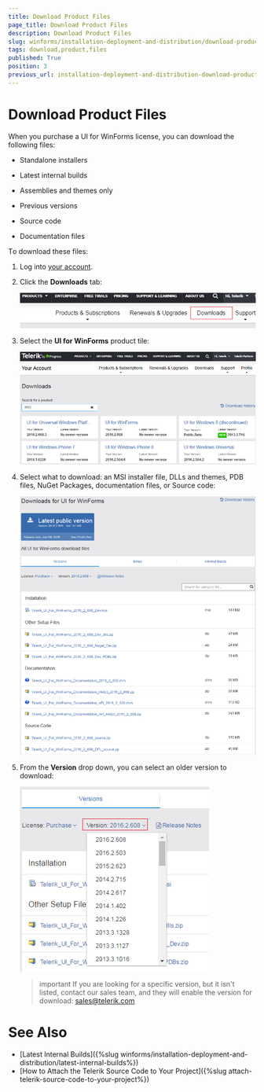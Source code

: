 ```yaml
---
title: Download Product Files
page_title: Download Product Files
description: Download Product Files
slug: winforms/installation-deployment-and-distribution/download-product-files
tags: download,product,files
published: True
position: 3
previous_url: installation-deployment-and-distribution-download-product-files
---
```


# Download Product Files

When you purchase a UI for WinForms license, you can download the following files:

* Standalone installers

* Latest internal builds

* Assemblies and themes only

* Previous versions

* Source code

* Documentation files

Тo download these files:

1. Log into [your account](https://www.telerik.com/account/).

1. Click the __Downloads__ tab:

	![installation-deployment-and-distribution-download-product-files 006](images/installation-deployment-and-distribution-download-product-files006.png)

1. Select the __UI for WinForms__ product tile:

	![installation-deployment-and-distribution-download-product-files 007](images/installation-deployment-and-distribution-download-product-files007.png)

1. Select what to download: an MSI installer file, DLLs and themes, PDB files, NuGet Packages, documentation files, or Source code:

	![installation-deployment-and-distribution-download-product-files 008](images/installation-deployment-and-distribution-download-product-files008.png)

1. From the __Version__ drop down, you can select an older version to download:

	![installation-deployment-and-distribution-download-product-files 009](images/installation-deployment-and-distribution-download-product-files009.png)

	>important If you are looking for a specific version, but it isn't listed, contact our sales team, and they will enable the version for download: [sales@telerik.com](mailto:sales@telerik.com)

# See Also

* [Latest Internal Builds]({%slug winforms/installation-deployment-and-distribution/latest-internal-builds%})
* [How to Attach the Telerik Source Code to Your Project]({%slug attach-telerik-source-code-to-your-project%}) 
